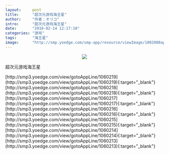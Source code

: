 ```yaml
---
layout:     post
title:      "超次元游戏海王星"
author:     "作者：オリコ"
intro:      "超次元游戏海王星"
date:       "2018-02-14 12:17:10"
categories: "游戏"
tags:       "海王星"
image:      "http://smp.yoedge.com/smp-app/resource/viewImage/1002008appline.png"
---
```

<div style="text-align: center">
<p><img src="http://smp.yoedge.com/smp-app/resource/viewImage/1002008appline.png"/></p>
</div>
<p class="post-meta">
<span>超次元游戏海王星</span>
</p>
[http://smp3.yoedge.com/view/gotoAppLine/1060219](http://smp3.yoedge.com/view/gotoAppLine/1060219){:target="_blank"}
[http://smp3.yoedge.com/view/gotoAppLine/1060218](http://smp3.yoedge.com/view/gotoAppLine/1060218){:target="_blank"}
[http://smp3.yoedge.com/view/gotoAppLine/1060217](http://smp3.yoedge.com/view/gotoAppLine/1060217){:target="_blank"}
[http://smp3.yoedge.com/view/gotoAppLine/1060216](http://smp3.yoedge.com/view/gotoAppLine/1060216){:target="_blank"}
[http://smp3.yoedge.com/view/gotoAppLine/1060215](http://smp3.yoedge.com/view/gotoAppLine/1060215){:target="_blank"}
[http://smp3.yoedge.com/view/gotoAppLine/1060214](http://smp3.yoedge.com/view/gotoAppLine/1060214){:target="_blank"}
[http://smp3.yoedge.com/view/gotoAppLine/1060213](http://smp3.yoedge.com/view/gotoAppLine/1060213){:target="_blank"}


